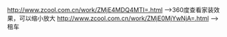 http://www.zcool.com.cn/work/ZMjE4MDQ4MTI=.html -->360度查看家装效果，可以缩小放大
http://www.zcool.com.cn/work/ZMjE0MjYwNjA=.html -->租车